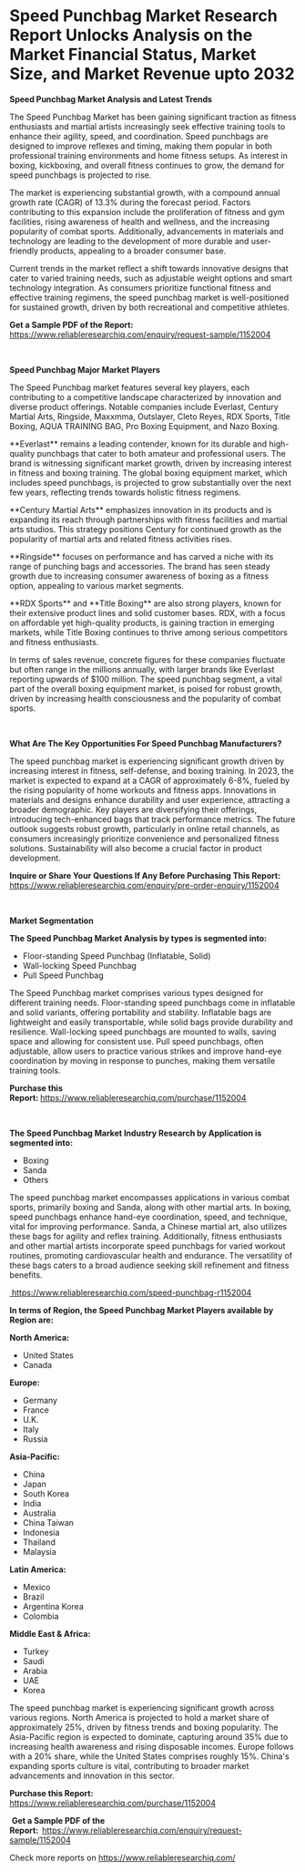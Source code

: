 <p><h1>Speed Punchbag Market Research Report Unlocks Analysis on the Market Financial Status, Market Size, and Market Revenue upto 2032</h1></p><p><strong>Speed Punchbag Market Analysis and Latest Trends</strong></p>
<p><p>The Speed Punchbag Market has been gaining significant traction as fitness enthusiasts and martial artists increasingly seek effective training tools to enhance their agility, speed, and coordination. Speed punchbags are designed to improve reflexes and timing, making them popular in both professional training environments and home fitness setups. As interest in boxing, kickboxing, and overall fitness continues to grow, the demand for speed punchbags is projected to rise.</p><p>The market is experiencing substantial growth, with a compound annual growth rate (CAGR) of 13.3% during the forecast period. Factors contributing to this expansion include the proliferation of fitness and gym facilities, rising awareness of health and wellness, and the increasing popularity of combat sports. Additionally, advancements in materials and technology are leading to the development of more durable and user-friendly products, appealing to a broader consumer base.</p><p>Current trends in the market reflect a shift towards innovative designs that cater to varied training needs, such as adjustable weight options and smart technology integration. As consumers prioritize functional fitness and effective training regimens, the speed punchbag market is well-positioned for sustained growth, driven by both recreational and competitive athletes.</p></p>
<p><strong>Get a Sample PDF of the Report:&nbsp;</strong> <a href="https://www.reliableresearchiq.com/enquiry/request-sample/1152004?utm_campaign=99&utm_medium=2&utm_source=Github&utm_content=ia&utm_term=10022025&utm_id=speed-punchbag">https://www.reliableresearchiq.com/enquiry/request-sample/1152004</a></p>
<p>&nbsp;</p>
<p><strong>Speed Punchbag Major Market Players</strong></p>
<p><p>The Speed Punchbag market features several key players, each contributing to a competitive landscape characterized by innovation and diverse product offerings. Notable companies include Everlast, Century Martial Arts, Ringside, Maxxmma, Outslayer, Cleto Reyes, RDX Sports, Title Boxing, AQUA TRAINING BAG, Pro Boxing Equipment, and Nazo Boxing.</p><p>**Everlast** remains a leading contender, known for its durable and high-quality punchbags that cater to both amateur and professional users. The brand is witnessing significant market growth, driven by increasing interest in fitness and boxing training. The global boxing equipment market, which includes speed punchbags, is projected to grow substantially over the next few years, reflecting trends towards holistic fitness regimens.</p><p>**Century Martial Arts** emphasizes innovation in its products and is expanding its reach through partnerships with fitness facilities and martial arts studios. This strategy positions Century for continued growth as the popularity of martial arts and related fitness activities rises.</p><p>**Ringside** focuses on performance and has carved a niche with its range of punching bags and accessories. The brand has seen steady growth due to increasing consumer awareness of boxing as a fitness option, appealing to various market segments.</p><p>**RDX Sports** and **Title Boxing** are also strong players, known for their extensive product lines and solid customer bases. RDX, with a focus on affordable yet high-quality products, is gaining traction in emerging markets, while Title Boxing continues to thrive among serious competitors and fitness enthusiasts.</p><p>In terms of sales revenue, concrete figures for these companies fluctuate but often range in the millions annually, with larger brands like Everlast reporting upwards of $100 million. The speed punchbag segment, a vital part of the overall boxing equipment market, is poised for robust growth, driven by increasing health consciousness and the popularity of combat sports.</p></p>
<p>&nbsp;</p>
<p><strong>What Are The Key Opportunities For Speed Punchbag Manufacturers?</strong></p>
<p><p>The speed punchbag market is experiencing significant growth driven by increasing interest in fitness, self-defense, and boxing training. In 2023, the market is expected to expand at a CAGR of approximately 6-8%, fueled by the rising popularity of home workouts and fitness apps. Innovations in materials and designs enhance durability and user experience, attracting a broader demographic. Key players are diversifying their offerings, introducing tech-enhanced bags that track performance metrics. The future outlook suggests robust growth, particularly in online retail channels, as consumers increasingly prioritize convenience and personalized fitness solutions. Sustainability will also become a crucial factor in product development.</p></p>
<p><strong>Inquire or Share Your Questions If Any Before Purchasing This Report:</strong> <a href="https://www.reliableresearchiq.com/enquiry/pre-order-enquiry/1152004?utm_campaign=99&utm_medium=2&utm_source=Github&utm_content=ia&utm_term=10022025&utm_id=speed-punchbag">https://www.reliableresearchiq.com/enquiry/pre-order-enquiry/1152004</a></p>
<p>&nbsp;</p>
<p><strong>Market Segmentation</strong></p>
<p><strong>The Speed Punchbag Market Analysis by types is segmented into:</strong></p>
<p><ul><li>Floor-standing Speed Punchbag (Inflatable, Solid)</li><li>Wall-locking Speed Punchbag</li><li>Pull Speed Punchbag</li></ul></p>
<p><p>The Speed Punchbag market comprises various types designed for different training needs. Floor-standing speed punchbags come in inflatable and solid variants, offering portability and stability. Inflatable bags are lightweight and easily transportable, while solid bags provide durability and resilience. Wall-locking speed punchbags are mounted to walls, saving space and allowing for consistent use. Pull speed punchbags, often adjustable, allow users to practice various strikes and improve hand-eye coordination by moving in response to punches, making them versatile training tools.</p></p>
<p><strong>Purchase this Report:&nbsp;</strong><a href="https://www.reliableresearchiq.com/purchase/1152004?utm_campaign=99&utm_medium=2&utm_source=Github&utm_content=ia&utm_term=10022025&utm_id=speed-punchbag">https://www.reliableresearchiq.com/purchase/1152004</a></p>
<p>&nbsp;</p>
<p><strong>The Speed Punchbag Market Industry Research by Application is segmented into:</strong></p>
<p><ul><li>Boxing</li><li>Sanda</li><li>Others</li></ul></p>
<p><p>The speed punchbag market encompasses applications in various combat sports, primarily boxing and Sanda, along with other martial arts. In boxing, speed punchbags enhance hand-eye coordination, speed, and technique, vital for improving performance. Sanda, a Chinese martial art, also utilizes these bags for agility and reflex training. Additionally, fitness enthusiasts and other martial artists incorporate speed punchbags for varied workout routines, promoting cardiovascular health and endurance. The versatility of these bags caters to a broad audience seeking skill refinement and fitness benefits.</p></p>
<p><a href="https://www.reliableresearchiq.com/speed-punchbag-r1152004?utm_campaign=99&utm_medium=2&utm_source=Github&utm_content=ia&utm_term=10022025&utm_id=speed-punchbag">&nbsp;https://www.reliableresearchiq.com/speed-punchbag-r1152004</a></p>
<p><strong>In terms of Region, the Speed Punchbag Market Players available by Region are:</strong></p>
<p>
    <p> <strong> North America: </strong>
        <ul>
            <li>United States</li>
            <li>Canada</li>
        </ul>
        </p> 
    <p> <strong> Europe: </strong>
        <ul>
            <li>Germany</li>
            <li>France</li>
            <li>U.K.</li>
            <li>Italy</li>
            <li>Russia</li>
        </ul>
        </p> 
    <p> <strong> Asia-Pacific: </strong>
        <ul>
            <li>China</li>
            <li>Japan</li>
            <li>South Korea</li>
            <li>India</li>
            <li>Australia</li>
            <li>China Taiwan</li>
            <li>Indonesia</li>
            <li>Thailand</li>
            <li>Malaysia</li>
        </ul>
        </p> 
    <p> <strong> Latin America: </strong>
        <ul>
            <li>Mexico</li>
            <li>Brazil</li>
            <li>Argentina Korea</li>
            <li>Colombia</li>
        </ul>
        </p> 
    <p> <strong> Middle East & Africa: </strong>
        <ul>
            <li>Turkey</li>
            <li>Saudi</li>
            <li>Arabia</li>
            <li>UAE</li>
            <li>Korea</li>
        </ul>
    </p>
    </p>
<p><p>The speed punchbag market is experiencing significant growth across various regions. North America is projected to hold a market share of approximately 25%, driven by fitness trends and boxing popularity. The Asia-Pacific region is expected to dominate, capturing around 35% due to increasing health awareness and rising disposable incomes. Europe follows with a 20% share, while the United States comprises roughly 15%. China's expanding sports culture is vital, contributing to broader market advancements and innovation in this sector.</p></p>
<p><strong>Purchase this Report: </strong><a href="https://www.reliableresearchiq.com/purchase/1152004?utm_campaign=99&utm_medium=2&utm_source=Github&utm_content=ia&utm_term=10022025&utm_id=speed-punchbag">https://www.reliableresearchiq.com/purchase/1152004</a></p>
<p>&nbsp;<strong>Get a Sample PDF of the Report:&nbsp;&nbsp;</strong><a href="https://www.reliableresearchiq.com/enquiry/request-sample/1152004?utm_campaign=99&utm_medium=2&utm_source=Github&utm_content=ia&utm_term=10022025&utm_id=speed-punchbag">https://www.reliableresearchiq.com/enquiry/request-sample/1152004</a></p>
<p><strong></strong></p>
<p>Check more reports on <a href="https://www.reliableresearchiq.com/?utm_campaign=99&utm_medium=2&utm_source=Github&utm_content=ia&utm_term=10022025&utm_id=speed-punchbag">https://www.reliableresearchiq.com/</a></p>
